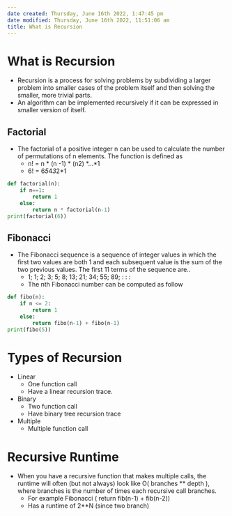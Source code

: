 ```yaml
---
date created: Thursday, June 16th 2022, 1:47:45 pm
date modified: Thursday, June 16th 2022, 11:51:06 am
title: What is Recursion
---
```

# What is Recursion

- Recursion is a process for solving problems by subdividing a larger problem into smaller cases of the problem itself and then solving the smaller, more trivial parts.
- An algorithm can be implemented recursively if it can be expressed in smaller version of itself.

## Factorial

* The factorial of a positive integer n can be used to calculate the number of permutations of n elements. The function is defined as
	* n! = n  * (n -1) * (n2) *…*1
	* 6! = 6*5*4*3*2*1

```python
def factorial(n):
	if n==1:
		return 1
	else:
		return n * factorial(n-1)
print(factorial(6))
```  

## Fibonacci

* The Fibonacci sequence is a sequence of integer values in which the first two values are both 1 and each subsequent value is the sum of the two previous values. The first 11 terms of the sequence are..
	* 1; 1; 2; 3; 5; 8; 13; 21; 34; 55; 89; : : :
	* The nth Fibonacci number can be computed as follow

```python
def fibo(n):
	if n <= 2:
		return 1
	else:
		return fibo(n-1) + fibo(n-1)
print(fibo(5))
```  

# Types of Recursion

* Linear
	* One function call
	* Have a linear recursion trace.
* Binary
	* Two function call
	* Have binary tree recursion trace
* Multiple
	* Multiple function call

# Recursive Runtime

* When you have a recursive function that makes multiple calls, the runtime will often (but not always) look like O( branches ** depth ), where branches is the number of times each recursive call branches.
	* For example Fibonacci ( return fib(n-1) + fib(n-2))
	* Has a runtime of 2**N (since two branch)
